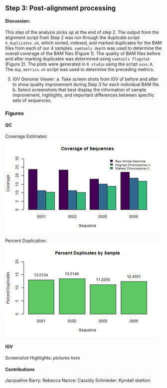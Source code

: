 ## Step 3: Post-alignment processing

#### Discussion:
This step of the analysis picks up at the end of step 2. The output from the alignment script from Step 2 was run through the duplicate script: `4_duplicates.sh`, which sorted, indexed, and marked duplicates for the BAM files from each of our 4 samples. `samtools depth` was used to determine the overall coverage of the BAM files (Figure 1). The quality of BAM files before and after marking duplicates was determined using `samtools flagstat` (Figure 2). The plots were generated in `R studio` using the script `xxxx.R`. The `dup_metrics.sh` script was used to determine the preceding metrics. 

3. IGV Genome Viewer:
a. Take screen shots from IGV of before and after to show quality improvement during Step 3 for each individual BAM file. b. Select screenshots that best display the information of sample improvement, highlights, and important differences between specific sets of sequences.


### Figures

#### QC

Coverage Estimates:
<img src="analysis/0_figures/3_coverage.png"  alt="Coverage of Sequences">

Percent Duplication:
<img src="analysis/0_figures/percent_duplicates.png"  alt="Percent Duplication of Sequences">


#### IGV

Screenshot Highlights:
_pictures here_

#### Contributions
Jacqueline Barry:
Rebecca Nance:
Cassidy Schnieder:
Kyndall skelton:
